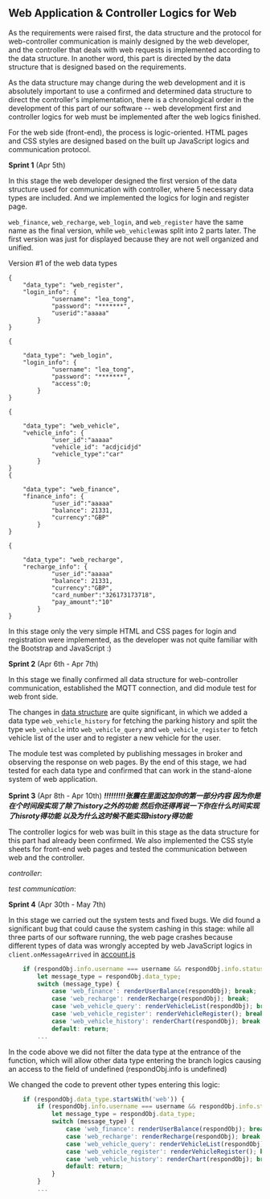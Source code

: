## Web Application & Controller Logics for Web

As the requirements were raised first, the data structure and the protocol for web-controller communication is mainly designed by the web developer, and the controller that deals with web requests is implemented according to the data structure. In another word, this part is directed by the data structure that is designed based on the requirements.

As the data structure may change during the web development and it is absolutely important to use a confirmed and determined data structure to direct the controller's implementation, there is a chronological order in the development of this part of our software -- web development first and controller logics for web must be implemented after the web logics finished.

For the web side (front-end), the process is logic-oriented. HTML pages and CSS styles are designed based on the built up JavaScript logics and communication protocol. 

**Sprint 1** (Apr 5th)

In this stage the web developer designed the first version of the data structure used for communication with controller, where 5 necessary data types are included. And we implemented the logics for login and register page.

`web_finance`, `web_recharge`, `web_login`, and `web_register` have the same name as the final version, while `web_vehicle`was split into 2 parts later. The first version was just for displayed because they are not well organized and unified.

Version #1 of the web data types

```
{
	"data_type": "web_register",  
	"login_info": {
			"username": "lea_tong",
			"password": "*******",
            "userid":"aaaaa"
		}
}

{

	"data_type": "web_login", 
	"login_info": {
			"username": "lea_tong",
			"password": "*******",
            "access":0;
		}
}

{

	"data_type": "web_vehicle",   
	"vehicle_info": {
            "user_id":"aaaaa"
			"vehicle_id": "acdjcidjd"
			"vehicle_type":"car"
		}
}
{

	"data_type": "web_finance",  
	"finance_info": {
            "user_id":"aaaaa"
			"balance": 21331,
			"currency":"GBP"
		}
}

{

	"data_type": "web_recharge",  
	"recharge_info": {
            "user_id":"aaaaa"
			"balance": 21331,
			"currency":"GBP",
            "card_number":"326173173718",
            "pay_amount":"10"
		}
}
```

In this stage only the very simple HTML and CSS pages for login and registration were implemented, as the developer was not quite familiar with the Bootstrap and JavaScript :)

**Sprint 2** (Apr 6th - Apr 7th)

In this stage we finally confirmed all data structure for web-controller communication, established the MQTT connection, and did module test for web front side.

The changes in [data structure](../../data_structure.json) are quite significant, in which we added a data type `web_vehicle_history` for fetching the parking history and split the type `web_vehicle` into `web_vehicle_query` and `web_vehicle_register` to fetch vehicle list of the user and to register a new vehicle for the user.

The module test was completed by publishing messages in broker and observing the response on web pages. By the end of this stage, we had tested for each data type and confirmed that can work in the stand-alone system of web application.

**Sprint 3** (Apr 8th - Apr 10th) ***!!!!!!!!!张震在里面这加你的第一部分内容 因为你是在个时间段实现了除了history之外的功能 然后你还得再说一下你在什么时间实现了hisroty得功能 以及为什么这时候不能实现history得功能***

The controller logics for web was built in this stage as the data structure for this part had already been confirmed. We also implemented the CSS style sheets for front-end web pages and tested the communication between web and the controller.

*controller*:

*test communication*:



**Sprint 4** (Apr 30th - May 7th)

In this stage we carried out the system tests and fixed bugs. We did found a significant bug that could cause the system cashing in this stage: while all three parts of our software running, the web page crashes because different types of data was wrongly accepted by web JavaScript logics in `client.onMessageArrived` in [account.js](../../web_application/user_account.js)

```javascript
    if (respondObj.info.username === username && respondObj.info.status === 1) {
        let message_type = respondObj.data_type;
        switch (message_type) {
            case 'web_finance': renderUserBalance(respondObj); break;
            case 'web_recharge': renderRecharge(respondObj); break;
            case 'web_vehicle_query': renderVehicleList(respondObj); break;
            case 'web_vehicle_register': renderVehicleRegister(); break;
            case 'web_vehicle_history': renderChart(respondObj); break;
            default: return;
        ...
```

In the code above we did not filter the data type at the entrance of the function, which will allow other data type entering the branch logics causing an access to the field of undefined (respondObj.info is undefined)

We changed the code to prevent other types entering this logic:

```javascript
    if (respondObj.data_type.startsWith('web')) {
        if (respondObj.info.username === username && respondObj.info.status === 1) {
            let message_type = respondObj.data_type;
            switch (message_type) {
                case 'web_finance': renderUserBalance(respondObj); break;
                case 'web_recharge': renderRecharge(respondObj); break;
                case 'web_vehicle_query': renderVehicleList(respondObj); break;
                case 'web_vehicle_register': renderVehicleRegister(); break;
                case 'web_vehicle_history': renderChart(respondObj); break;
                default: return;
            }
        }
        ...
```





